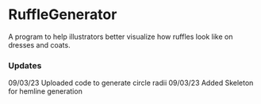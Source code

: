 # RuffleGenerator
A program to help illustrators better visualize how ruffles look like on dresses and coats.

### Updates
09/03/23 Uploaded code to generate circle radii
09/03/23 Added Skeleton for hemline generation